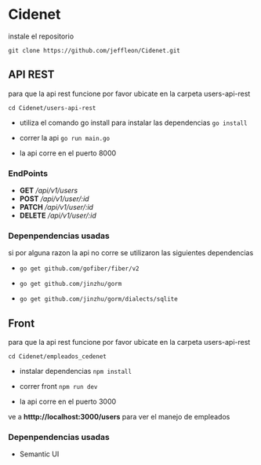 # Cidenet

instale el repositorio

`git clone https://github.com/jeffleon/Cidenet.git`

## API REST
para que la api rest funcione por favor ubicate en la carpeta users-api-rest

`cd Cidenet/users-api-rest`
* utiliza el comando go install para instalar las dependencias 
`go install`
* correr la api
`go run main.go`

* la api corre en el puerto 8000

### EndPoints
* __GET__  _/api/v1/users_
* __POST__  _/api/v1/user/:id_
* __PATCH__  _/api/v1/user/:id_
* __DELETE__  _/api/v1/user/:id_

### Depenpendencias usadas 

si por alguna razon la api no corre se utilizaron las siguientes dependencias 
* `go get github.com/gofiber/fiber/v2`

* `go get github.com/jinzhu/gorm`

* `go get github.com/jinzhu/gorm/dialects/sqlite`

## Front 
para que la api rest funcione por favor ubicate en la carpeta users-api-rest

`cd Cidenet/empleados_cedenet`
* instalar dependencias
`npm install `
* correr front
`npm run dev`

* la api corre en el puerto 3000

ve a __htttp://localhost:3000/users__ para ver el manejo de empleados

### Depenpendencias usadas 

* Semantic UI




